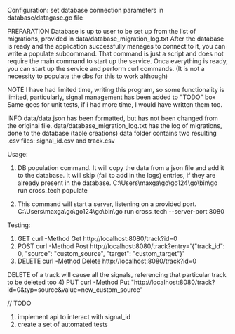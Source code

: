 Configuration:
set database connection parameters in database/datagase.go file

PREPARATION
Database is up to user to be set up from the list of migrations, provided in data/database_migration_log.txt
After the database is ready and the application successfully manages to connect to it, you can write a populate subcommand.
That command is just a script and does not require the main command to start up the service.
Onca everything is ready, you can start up the service and perform curl commands. (It is not a necessity to populate the dbs for this to work although)

NOTE
I have had limited time, writing this program, so some functionality is limited, particularly, signal management has been added to "TODO" box
Same goes for unit tests, if i had more time, I would have written them too.

INFO
data/data.json has been formatted, but has not been changed from the original file.
data/database_migration_log.txt has the log of migrations, done to the database (table creations)
data folder contains two resulting .csv files: signal_id.csv and track.csv

Usage:
1) DB population command. It will copy the data from a json file and add it to the database. It will skip (fail to add in the logs)
entries, if they are already present in the database.
C:\Users\maxga\go\go124\go\bin\go run cross_tech populate

2) This command will start a server, listening on a provided port.
C:\Users\maxga\go\go124\go\bin\go run cross_tech --server-port 8080

Testing:
1) GET
curl -Method Get http://localhost:8080/track?id=0
2) POST
curl -Method Post http://localhost:8080/track?entry='{"track_id": 0, "source": "custom_source", "target": "custom_target"}'
3) DELETE
curl -Method Delete http://localhost:8080/track?id=0

DELETE of a track will cause all the signals, referencing that particular track to be deleted too
4) PUT
curl -Method Put "http://localhost:8080/track?id=0&typ=source&value=new_custom_source"

// TODO
1) implement api to interact with signal_id
2) create a set of automated tests